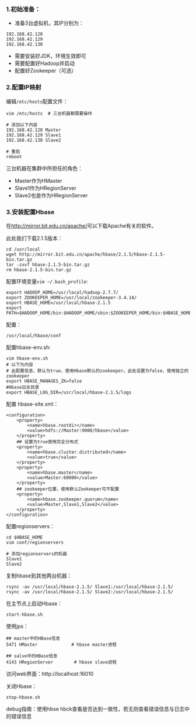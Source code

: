 ### 1.初始准备：

- 准备3台虚拟机，其IP分别为：

```
192.168.42.128
192.168.42.129
192.168.42.130
```

- 需要安装好JDK，环境生效即可
- 需要配置好Hadoop并启动
- 配置好Zookeeper（可选）

### 2.配置IP映射

编辑`/etc/hosts`配置文件：

```shell
vim /etc/hosts  # 三台机器都需要操作

# 添加以下内容
192.168.42.128 Master
192.168.42.129 Slave1
192.168.42.130 Slave2

# 重启
reboot
```

三台机器在集群中所担任的角色：

- Master作为HMaster
- Slave1作为HRegionServer
- Slave2也是作为HRegionServer

### 3.安装配置Hbase

在<http://mirror.bit.edu.cn/apache/>可以下载Apache有关的软件。

此处我们下载2.1.5版本：

```shell
cd /usr/local
wget http://mirror.bit.edu.cn/apache/hbase/2.1.5/hbase-2.1.5-bin.tar.gz
tar -zxvf hbase-2.1.5-bin.tar.gz
rm hbase-2.1.5-bin.tar.gz
```

配置环境变量`vim ~/.bash_profile`:

```shell
export HADOOP_HOME=/usr/local/hadoop-2.7.7/
export ZOOKEEPER_HOME=/usr/local/zookeeper-3.4.14/
export HBASE_HOME=/usr/local/hbase-2.1.5
export PATH=$HADOOP_HOME/bin:$HADOOP_HOME/sbin:$ZOOKEEPER_HOME/bin:$HBASE_HOME/bin:$PATH
```

配置：

```
/usr/local/hbase/conf
```

配置hbase-env.sh:

```shell
vim hbase-env.sh
# 以下为内容
# 此配置信息，默认为true，使用Hbase默认的zookeeper。此处设置为false，使用独立的zookeeper
export HBASE_MANAGES_ZK=false
#Hbase日志目录
export HBASE_LOG_DIR=/usr/local/hbase-2.1.5/logs
```

配置 hbase-site.xml：

```shell
<configuration>
	<property>
		<name>hbase.rootdir</name>
		<value>hdfs://Master:9000/hbase</value>
	</property>
	## 设置为true使用完全分布式
	<property>
		<name>hbase.cluster.distributed</name>
		<value>true</value>
	</property>
	<property>
		<name>hbase.master</name>
		<value>Master:60000</value>
	</property>
	## zookeeper位置，使用默认Zookeeper可不配置
	<property>
		<name>hbase.zookeeper.quorum</name>
		<value>Master,Slave1,Slave2</value>
	</property>
</configuration>
```

配置regionservers：

```shell
cd $HBASE_HOME
vim conf/regionservers

# 添加regionservers的机器
Slave1
Slave2
```

复制hbase到其他两台机器：

```shell
rsync -av /usr/local/hbase-2.1.5/ Slave1:/usr/local/hbase-2.1.5/
rsync -av /usr/local/hbase-2.1.5/ Slave2:/usr/local/hbase-2.1.5/
```

在主节点上启动Hbase：

```shell
start-hbase.sh
```

使用jps：

```shell
## master中的HBase信息
5471 HMaster             # hbase master进程

## salve中的HBase信息
4143 HRegionServer        # hbase slave进程
```

访问web界面：http://localhost:16010

关闭Hbase：

```shell
stop-hbase.sh
```

debug指南：使用hbse hbck查看是否达到一致性，若无则查看错误信息与日志中的错误信息